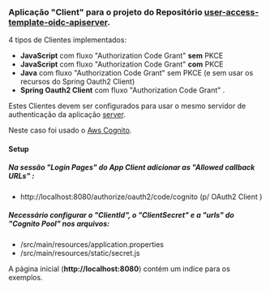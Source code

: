 

### Aplicação "Client" para o projeto do Repositório [user-access-template-oidc-apiserver](https://github.com/clmsvr/user-access-template-oidc-apiserver).

4 tipos de Clientes implementados:

* **JavaScript** com fluxo "Authorization Code Grant" **sem** PKCE
* **JavaScript** com fluxo "Authorization Code Grant" **com** PKCE
* **Java** com fluxo "Authorization Code Grant" sem PKCE (e sem usar os recursos do Spring Oauth2 Client)
* **Spring Oauth2 Client** com fluxo "Authorization Code Grant" .

Estes Clientes devem ser configurados para usar o mesmo  servidor de authenticação da aplicação [server](https://github.com/clmsvr/user-access-template-oidc-apiserver).

Neste caso foi usado o [Aws Cognito](https://aws.amazon.com/pt/cognito/).

#### Setup

##### Na sessão **"Login Pages"** do **App Client**  adicionar as **"Allowed callback URLs"** :

* http://localhost:8080/authorize/oauth2/code/cognito   (p/ OAuth2 Client )

##### Necessário configurar o **"ClientId"**, o **"ClientSecret"** e a **"urls"** do "Cognito Pool" nos arquivos:
* /src/main/resources/application.properties
* /src/main/resources/static/secret.js

A página inicial (**http://localhost:8080**) contém um indice para os exemplos.
